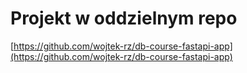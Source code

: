 # Projekt w oddzielnym repo
[https://github.com/wojtek-rz/db-course-fastapi-app](https://github.com/wojtek-rz/db-course-fastapi-app)
